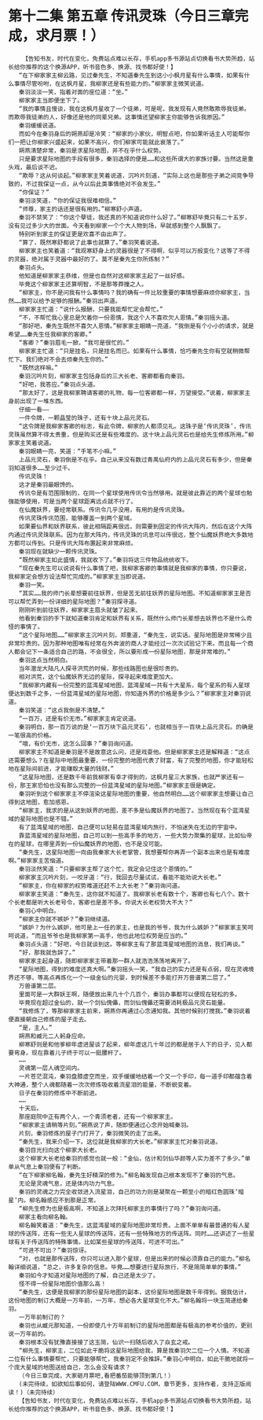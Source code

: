 # 第十二集 第五章 传讯灵珠（今日三章完成，求月票！）
        【告知书友，时代在变化，免费站点难以长存，手机app多书源站点切换看书大势所趋，站长给你推荐的这个换源APP，听书音色多、换源、找书都好使！】
       “在下柳家家主柳云路，见过秦先生，不知道秦先生到这小小枫月星有什么事情，如果有什么事情尽管吩咐，在这枫月星，我柳家还是有些能力的。”柳家家主微笑说道。
       秦羽淡淡一笑，指着对面的座位道：“坐。”
       柳家家主当即便坐下了。
       “我的事情且慢谈，我在这枫月星收了一个徒弟，可是呢，我发现有人竟然敢欺辱我徒弟。而欺辱我徒弟的人，好像还是他的同辈兄弟。这事情还望柳家主你能够告诉我原因。”
       秦羽缓缓说道。
       而如今在秦羽身后的朔燕却是冷笑：“柳家的小家伙，明智点吧，你如果听话主人可能帮你们一把让你柳家兴盛起来，如果不高兴，你们柳家可能就此衰落了。”
       朔燕清楚非常，秦羽是求星际地图，并不在乎什么权势。
       只是要求星际地图的手段有很多，秦羽选择的便是……和这些所谓大的家族讨要。当然这是重头戏，最后谈不迟。
       “欺辱？这从何谈起。”柳家家主笑着说道，沉吟片刻道，“实际上这也是那些子弟之间竞争导致的，不过我保证一点，从今以后此类事情绝对不会发生。”
       “你保证？”
       秦羽淡笑道，“你的保证我很难相信。”
       “师尊，家主的话还是很有用的。”柳寒舒小声道。
       秦羽不禁笑了：“你这个孽徒，我还真的不知道说你什么好了。”柳寒舒毕竟只有二十五岁，没有见过多少大的世面。今天看到柳家一个个大人物到场，早就感到整个人飘飘了。
       特别听到家主的保证更是欢喜不由出声了。
       “算了，既然寒舒都说了此事也就算了。”秦羽笑着说道。
       柳家家主也笑着道：“我观寒舒身上的灵器很是了不得啊，似乎可以万般变化？这等了不得的灵器，绝对属于灵器中最好的了。莫不是秦先生你所炼制？”
       秦羽点头。
       他知道是柳家家主恭维，但是也自然对这柳家家主起了一丝好感。
       毕竟这个柳家家主还算明智，不是那等莽撞之人。
       “柳家主，你不是问我有什么事情吗？我的确有一件比较重要的事情想要麻烦你柳家主，当然……我可以给予足够的报酬。”秦羽出声道。
       柳家家主忙道：“说什么报酬，只要我能帮忙定会帮忙。”
       “不，不帮忙我心里总是欠着你一份恩情，我这个人不喜欢欠人恩情。”秦羽摇头道。
       “那好吧，秦先生既然不喜欠人恩情。”柳家家主眼睛一亮道，“我倒是有个小小的请求，就是希望……秦先生任我柳家的客卿。”
       “客卿？”秦羽眉毛一掀，“我可是很忙的。”
       柳家家主忙道：“只是挂名，只是挂名而已。如果有什么事情，恰巧秦先生你有空就稍微帮忙下。我们绝对不会去烦秦先生你的。”
       “既然这样嘛。”
       秦羽沉吟片刻，柳家家主包括身后的三大长老、客卿都看向秦羽。
       “好吧，我答应。”秦羽点头道。
       “那太好了，这是我柳家聘请客卿的礼物，每一位客卿都一样，万望接受。”说着，柳家家主身前出现了一堆东西。
       仔细一看——
       一件令牌，一颗晶莹的珠子，还有十块上品元灵石。
       “这令牌是我柳家客卿的标志，有此令牌，柳家的人都须见礼。这珠子是‘传讯灵珠’，传讯灵珠虽然算不得太贵重，但是购买还是有些难度的。这十块上品元灵石也是给先生修炼所用。”柳家家主笑着说道。
       秦羽眼睛一亮，笑道：“手笔不小嘛。”
       上品元灵石，秦羽倒是不在乎。自己从来没有数过青禹仙府内的上品元灵石有多少，但是秦羽知道很多……至少过千。
       传讯灵珠！
       这才是秦羽最眼馋的。
       传讯令是有范围限制的，在同一个星球使用传讯令当然够用。就是彼此靠近的两个星球也勉强能够使用，可是当两个星球距离远点就不行了。
       在仙魔妖界，要经常联系。传讯令几乎没用，有用的是传讯灵珠。
       传讯灵珠传讯范围，能够覆盖一到两个星域。
       如果要仙界和妖界联系，彼此相隔距离很远，则需要到固定的传讯大阵内，然后在这个大阵内通过传讯灵珠联系。因为在那大阵内，传讯灵珠的讯息可以传很远，整个仙魔妖界绝大多数地方都可以传到。只是传讯大阵布置起来非常麻烦。
       秦羽现在就缺少一颗传讯灵珠。
       “既然柳家主如此盛情，我就收下了。”秦羽将这三件物品统统收下。
       “现在秦先生可以说说有什么事情了吧，我柳家客卿的事情就是我柳家的事情，你只要说，我柳家定会想方设法帮忙完成的。”柳家家主当即说道。
       秦羽一笑。
       “其实……我的师门长辈想要前往妖界，但是苦无前往妖界的星际地图。不知道柳家家主是否可以帮忙弄到一份详细的星际地图？”秦羽探寻道。
       刚刚听到前往妖界，柳家家主眉头就皱了起来、
       他看到秦羽的手下就知道秦羽肯定和妖界有关系，既然什么师门长辈想去妖界也不是什么奇怪的事情了。
       “这个星际地图……”柳家家主沉吟片刻，郑重道，“秦先生，说实话。星际地图是非常稀少且非常珍贵的。因为那种地图唯有经常在外奔波的商人才能经过一次次试验记下来。而且每一个商人都会记下一条适合自己的路，不会很全，所以要形成一份星际地图，那是非常难的。”
       秦羽这点当然明白。
       当年潜龙大陆凡人探寻洪荒的时候，那些线路图也是很珍贵的。
       相对洪荒，这个仙魔妖界无边的星际，探寻起来难度更加大。
       “我柳家内藏有一份完整的蓝湾星域地图，蓝湾星域一共有十大星系，每个星系的有人星球便达到数千之多，一份蓝湾星域的星际地图，你知道外界的价格是多少么？”柳家家主对秦羽说道。
       秦羽笑道：“这点我倒是不清楚。”
       “一百万，还是有价无市。”柳家家主肯定说道。
       秦羽明白，那一百万说的是‘一百万块下品元灵石’，也就相当于一百块上品元灵石。的确是一笔很高的价格。
       “哦，有价无市，这怎么回事？”秦羽询问道。
       柳家家主不知道是秦羽是不是故意这么问，还是戏耍他。但是柳家家主还是解释道：“这点还需要想么？在星际中地图最重要，一份完整的地图代表了财富，有了完整的地图，你才能轻松地在星际间前进，才能赚取大量的钱财。”
       “这星际地图，还是数千年前我柳家有幸才得到的，这枫月星三大家族，也就严家还有一份，那王家恐怕也没有那么完整的一份蓝湾星域的星际地图。”柳家家主很是确定。
       秦羽听到这个柳家家主不停渲染这星际地图的重要，他自然明白……这个柳家家主想要让自己得到这地图，愈加感恩。
       “柳家主，我求的是从这到妖界的地图，差不多是仙魔妖界的地图了。当然现在有个蓝湾星域的星际地图也是不错。”
       有了蓝湾星域的地图，自己便可以轻易在蓝湾星域内旅行，不怕迷失在无边的宇宙中。
       靠蓝湾星域的星际地图，自己可以到一些高手多的地方，一些大势力聚集的星球，比如仙帝在的星球，在哪里弄到一份仙魔妖界的地图，也不是没可能。
       “秦先生，这星际地图一向由我秦家大长老掌管，我想要帮你再弄一个副本出来也是有难度啊。”柳家家主苦恼道。
       秦羽淡然笑道：“只要柳家主帮了这个忙，我定会记住这个恩情的。”
       柳家家主沉吟片刻，一咬牙道：“行，我回去尽量试试，看能不能劝说大长老。”
       “柳家主，你在柳家的权势难道还赶不上大长老？”秦羽询问道。
       柳家家主笑道：“秦先生，这你就不知道了。我柳家长老有数十个，客卿也有七八个。数十个长老都是听大长老号令，客卿也是差不多。你说大长老权势大不大？”
       秦羽心中明白。
       “柳家主你就不嫉妒？”秦羽继续道。
       “嫉妒？为什么嫉妒，他可是上一任的家主，也是我的爷爷，我为什么嫉妒？”柳家家主笑呵呵说道，“而且爷爷也是我柳家第一高手，他也此地位权势是应当的。”
       秦羽点头道：“好吧，今日就谈到这。等柳家主有了那蓝湾星域地图的消息，我们再谈。”
       “好，那我就告辞了。”
       柳家家主起身道，随即柳家家主带着那一群人就浩浩荡荡地离开了。
       “星际地图，得到的难度还真大啊。”秦羽摇头一笑，“我自己的实力还是有点弱，现在灵魂境界还不够，等高点再炼化一个一级金仙的元婴，到时候差不多能打开万兽谱第二层了。”
       万兽谱第二层。
       里面可是一大群妖王啊，随便放出来几十个几百个，秦羽办事都可以便现在轻松的多。
       毕竟现在超过金仙的，就一个剑仙傀儡，而剑仙傀儡还需要消耗极品元灵石能量。
       “我修炼了，等那柳家家主前来，朔燕你再通过心念通知我。其他时候别打搅我。”秦羽说着便直接朝自己修炼的屋子走去。
       “是，主人。”
       朔燕和臧元二人躬身应命。
       柳寒舒则是和他爹柳年虚进屋谈了起来，柳年虚这几十年过的都是居于人下的日子，见人都要弯身。现在靠着儿子终于可以一挺腰杆了。
       ……
       灵魂第一层人魂空间内。
       一片苍茫混沌，秦羽盘膝虚空而坐，双手缓缓地结着一个又一个手印，每一道手印都蕴含着大神通，整个人魂都随着一次次修炼吸收着流星泪的能量，不断蜕变着。
       日子在秦羽的修炼中不断前进。
       ……
       十天后。
       那座庭院中正有两个人，一个青须老者，还有一个柳家家主。
       “柳家家主请稍等片刻。”朔燕说了声，随即便通过心念开始喊秦羽。
       片刻，秦羽修炼的屋子门打开了，秦羽微笑的走了出来。
       “秦先生，我来介绍一下。这位就是我柳家的大长老。”柳家家主忙对秦羽说道。
       秦羽目光扫向这个柳家大长老。
       这个柳家大长老给秦羽的感觉也就一般：“金仙，估计和剑仙华颜等人实力差不了多少。”单单从气息上秦羽便有了判断。
       “在下柳家柳名翰，秦先生好精深的修为。”柳名翰发现自己根本发现不了秦羽的气息。
       无论是灵魂气息，还是体内功力气息。
       秦羽的灵魂之力完全收敛进入流星泪，自己的功力则是凝聚在一颗至小的暗红色圆珠‘暗星’内。柳名翰感应不到那是正常。
       “柳先生修为也是极高啊，不知道上次拜托柳家主的事情行了吗？”秦羽询问道。
       柳家主看向柳名翰。
       柳名翰笑着道：“秦先生，这蓝湾星域的星际地图非常珍贵。上面不单单有最普通的有人星球的传送阵，还有一些无人星球的传送阵，还有一些特殊地方的传送阵。同时……还讲述了一些星球有关于传送阵的特殊事情。比如某些星球的传送阵，可进不可出。”
       “可进不可出？”秦羽惊讶。
       “对，也就是那传送阵，你只可以进入那个星球，但是出来的时候必须靠自己的能力。”柳名翰详细说道，“总之，许多复杂的信息。毕竟……想要进行星际旅行，不是简简单单的事情。”
       秦羽如今才知道对星际地图的了解，自己还是太少了。
       怪不得一份星际地图价值那么高！
       “秦先生，这便是我柳家的那份星际地图的副本，这份星际地图是数千年得到。据我估计，这份地图的制订大概是一万年前，一万年，想必各大星球变化不大。”柳名翰将一块玉简递给秦羽。
       一万年前制订的？
       秦羽也从臧元那知道，一份即使几十万年前制订的星际地图都是有极高的参考价值的，更别说一万年前的。
       秦羽根本没有犹豫直接接了这玉简，仙识一扫随后收入了焱玄之戒。
       “柳先生，柳家主，二位如此干脆将这星际地图给我，算是我秦羽欠二位一个人情。不知道二位有什么事情要帮忙，只要能够帮忙，我秦羽定不会推辞。”秦羽心中明白，如此干脆地就将一个庞大星域的地图送给自己，怎么会没有请求？
       （今日三章完成，大家砸月票吧,看把番茄能够顶到第几！）
       (未完待续，如欲知后事如何，请登陆WWW.CMFU.COM，章节更多，支持作者，支持正版阅读！)（未完待续）
       【告知书友，时代在变化，免费站点难以长存，手机app多书源站点切换看书大势所趋，站长给你推荐的这个换源APP，听书音色多、换源、找书都好使！】